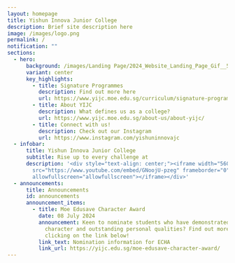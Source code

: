 ```yaml
---
layout: homepage
title: Yishun Innova Junior College
description: Brief site description here
image: /images/logo.png
permalink: /
notification: ""
sections:
  - hero:
      background: /images/Landing Page/2024_Website_Landing_Page_Gif__5_.gif
      variant: center
      key_highlights:
        - title: Signature Programmes
          description: Find out more here
          url: https://www.yijc.moe.edu.sg/curriculum/signature-programmes/
        - title: About YIJC
          description: What defines us as a college?
          url: https://www.yijc.moe.edu.sg/about-us/about-yijc/
        - title: Connect with us!
          description: Check out our Instagram
          url: https://www.instagram.com/yishuninnovajc
  - infobar:
      title: Yishun Innova Junior College
      subtitle: Rise up to every challenge at
      description: '<div style="text-align: center;"><iframe width="560" height="315"
        src="https://www.youtube.com/embed/GNoojU-pzeg" frameborder="0"
        allowfullscreen="allowfullscreen"></iframe></div>'
  - announcements:
      title: Announcements
      id: announcements
      announcement_items:
        - title: Moe Edusave Character Award
          date: 08 July 2024
          announcement: Keen to nominate students who have demonstrated exemplary
            character and outstanding personal qualities? Find out more by
            clicking on the link below!
          link_text: Nomination information for ECHA
          link_url: https://yijc.edu.sg/moe-edusave-character-award/
---
```

